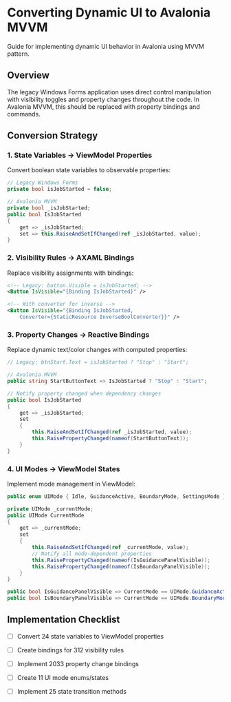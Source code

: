 # Converting Dynamic UI to Avalonia MVVM

Guide for implementing dynamic UI behavior in Avalonia using MVVM pattern.

## Overview

The legacy Windows Forms application uses direct control manipulation with
visibility toggles and property changes throughout the code. In Avalonia MVVM,
this should be replaced with property bindings and commands.

## Conversion Strategy

### 1. State Variables → ViewModel Properties

Convert boolean state variables to observable properties:

```csharp
// Legacy Windows Forms
private bool isJobStarted = false;

// Avalonia MVVM
private bool _isJobStarted;
public bool IsJobStarted
{
    get => _isJobStarted;
    set => this.RaiseAndSetIfChanged(ref _isJobStarted, value);
}
```

### 2. Visibility Rules → AXAML Bindings

Replace visibility assignments with bindings:

```xml
<!-- Legacy: button.Visible = isJobStarted; -->
<Button IsVisible="{Binding IsJobStarted}" />

<!-- With converter for inverse -->
<Button IsVisible="{Binding IsJobStarted,
    Converter={StaticResource InverseBoolConverter}}" />
```

### 3. Property Changes → Reactive Bindings

Replace dynamic text/color changes with computed properties:

```csharp
// Legacy: btnStart.Text = isJobStarted ? "Stop" : "Start";

// Avalonia MVVM
public string StartButtonText => IsJobStarted ? "Stop" : "Start";

// Notify property changed when dependency changes
public bool IsJobStarted
{
    get => _isJobStarted;
    set
    {
        this.RaiseAndSetIfChanged(ref _isJobStarted, value);
        this.RaisePropertyChanged(nameof(StartButtonText));
    }
}
```

### 4. UI Modes → ViewModel States

Implement mode management in ViewModel:

```csharp
public enum UIMode { Idle, GuidanceActive, BoundaryMode, SettingsMode }

private UIMode _currentMode;
public UIMode CurrentMode
{
    get => _currentMode;
    set
    {
        this.RaiseAndSetIfChanged(ref _currentMode, value);
        // Notify all mode-dependent properties
        this.RaisePropertyChanged(nameof(IsGuidancePanelVisible));
        this.RaisePropertyChanged(nameof(IsBoundaryPanelVisible));
    }
}

public bool IsGuidancePanelVisible => CurrentMode == UIMode.GuidanceActive;
public bool IsBoundaryPanelVisible => CurrentMode == UIMode.BoundaryMode;
```

## Implementation Checklist

- [ ] Convert 24 state variables to ViewModel properties
- [ ] Create bindings for 312 visibility rules
- [ ] Implement 2033 property change bindings
- [ ] Create 11 UI mode enums/states
- [ ] Implement 25 state transition methods

